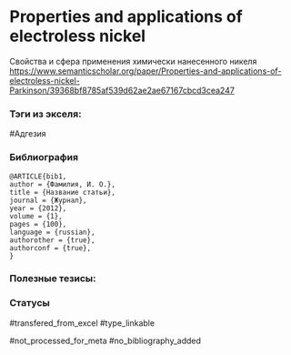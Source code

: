 # Properties and applications of electroless nickel

Свойства и сфера применения химически нанесенного никеля
https://www.semanticscholar.org/paper/Properties-and-applications-of-electroless-nickel-Parkinson/39368bf8785af539d62ae2ae67167cbcd3cea247

### Тэги из экселя:
#Адгезия 

### Библиография
```
@ARTICLE{bib1,
author = {Фамилия, И. О.},
title = {Название статьи},
journal = {Журнал},
year = {2012},
volume = {1},
pages = {100},
language = {russian},
authorother = {true},
authorconf = {true},
}
```

### Полезные тезисы:

### Статусы
#transfered_from_excel 
#type_linkable

#not_processed_for_meta
#no_bibliography_added